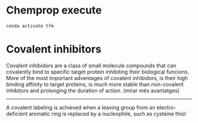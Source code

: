 # Chemprop execute
```{code}
conda activate tfm
```

# Covalent inhibitors
Covalent inhibidors are a class of small molecule compounds that can covalently bind to specific target protein inhibiting their biological funcions. 
More of the most important adventages of covalent inhibidors, is their high binding affinity to target proteins, is much more stable than non-covalent inhibitors and prolonging the duration of action. (mirar més avantatges)



---



A covalent labeling is achieved when a leaving group from an electro-deficient aromatic ring is replaced by a nucleophile, such as cysteine thiol



